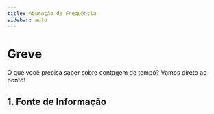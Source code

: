 ```yaml
---
title: Apuração de Frequência
sidebar: auto
---
```


# Greve

O que você precisa saber sobre contagem de tempo? Vamos direto ao ponto!


## 1. Fonte de Informação

